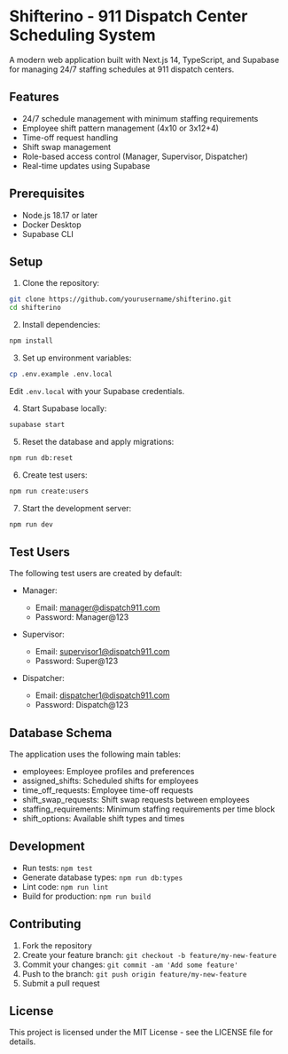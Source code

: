 # Shifterino - 911 Dispatch Center Scheduling System

A modern web application built with Next.js 14, TypeScript, and Supabase for managing 24/7 staffing schedules at 911 dispatch centers.

## Features

- 24/7 schedule management with minimum staffing requirements
- Employee shift pattern management (4x10 or 3x12+4)
- Time-off request handling
- Shift swap management
- Role-based access control (Manager, Supervisor, Dispatcher)
- Real-time updates using Supabase

## Prerequisites

- Node.js 18.17 or later
- Docker Desktop
- Supabase CLI

## Setup

1. Clone the repository:
```bash
git clone https://github.com/yourusername/shifterino.git
cd shifterino
```

2. Install dependencies:
```bash
npm install
```

3. Set up environment variables:
```bash
cp .env.example .env.local
```
Edit `.env.local` with your Supabase credentials.

4. Start Supabase locally:
```bash
supabase start
```

5. Reset the database and apply migrations:
```bash
npm run db:reset
```

6. Create test users:
```bash
npm run create:users
```

7. Start the development server:
```bash
npm run dev
```

## Test Users

The following test users are created by default:

- Manager:
  - Email: manager@dispatch911.com
  - Password: Manager@123

- Supervisor:
  - Email: supervisor1@dispatch911.com
  - Password: Super@123

- Dispatcher:
  - Email: dispatcher1@dispatch911.com
  - Password: Dispatch@123

## Database Schema

The application uses the following main tables:

- employees: Employee profiles and preferences
- assigned_shifts: Scheduled shifts for employees
- time_off_requests: Employee time-off requests
- shift_swap_requests: Shift swap requests between employees
- staffing_requirements: Minimum staffing requirements per time block
- shift_options: Available shift types and times

## Development

- Run tests: `npm test`
- Generate database types: `npm run db:types`
- Lint code: `npm run lint`
- Build for production: `npm run build`

## Contributing

1. Fork the repository
2. Create your feature branch: `git checkout -b feature/my-new-feature`
3. Commit your changes: `git commit -am 'Add some feature'`
4. Push to the branch: `git push origin feature/my-new-feature`
5. Submit a pull request

## License

This project is licensed under the MIT License - see the LICENSE file for details.